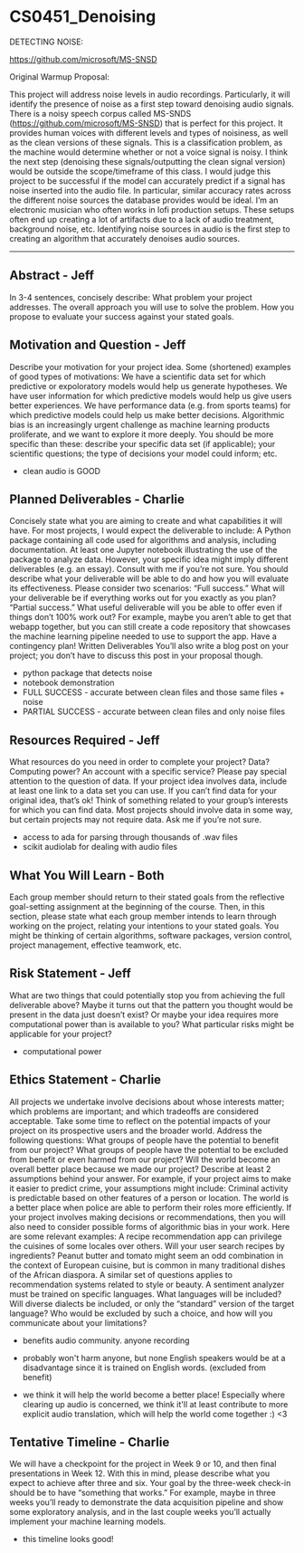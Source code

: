 # CS0451_Denoising

DETECTING NOISE:

https://github.com/microsoft/MS-SNSD


Original Warmup Proposal:

This project will address noise levels in audio recordings. Particularly, it will identify the presence of noise as a first step toward denoising audio signals.
There is a noisy speech corpus called MS-SNDS (https://github.com/microsoft/MS-SNSD) that is perfect for this project. It provides human voices with different levels and types of noisiness, as well as the clean versions of these signals.
This is a classification problem, as the machine would determine whether or not a voice signal is noisy. I think the next step (denoising these signals/outputting the clean signal version) would be outside the scope/timeframe of this class.
I would judge this project to be successful if the model can accurately predict if a signal has noise inserted into the audio file. In particular, similar accuracy rates across the different noise sources the database provides would be ideal.
I’m an electronic musician who often works in lofi production setups. These setups often end up creating a lot of artifacts due to a lack of audio treatment, background noise, etc. Identifying noise sources in audio is the first step to creating an algorithm that accurately denoises audio sources.


________________________________________________________________________________________________


## Abstract - Jeff

In 3-4 sentences, concisely describe:
What problem your project addresses.
The overall approach you will use to solve the problem.
How you propose to evaluate your success against your stated goals.

## Motivation and Question - Jeff

Describe your motivation for your project idea. Some (shortened) examples of good types of motivations:
We have a scientific data set for which predictive or expoloratory models would help us generate hypotheses.
We have user information for which predictive models would help us give users better experiences.
We have performance data (e.g. from sports teams) for which predictive models could help us make better decisions.
Algorithmic bias is an increasingly urgent challenge as machine learning products proliferate, and we want to explore it more deeply.
You should be more specific than these: describe your specific data set (if applicable); your scientific questions; the type of decisions your model could inform; etc.

- clean audio is GOOD

## Planned Deliverables - Charlie

Concisely state what you are aiming to create and what capabilities it will have. For most projects, I would expect the deliverable to include:
A Python package containing all code used for algorithms and analysis, including documentation.
At least one Jupyter notebook illustrating the use of the package to analyze data.
However, your specific idea might imply different deliverables (e.g. an essay). Consult with me if you’re not sure.
You should describe what your deliverable will be able to do and how you will evaluate its effectiveness. Please consider two scenarios:
“Full success.” What will your deliverable be if everything works out for you exactly as you plan?
“Partial success.” What useful deliverable will you be able to offer even if things don’t 100% work out? For example, maybe you aren’t able to get that webapp together, but you can still create a code repository that showcases the machine learning pipeline needed to use to support the app. Have a contingency plan!
Written Deliverables
You’ll also write a blog post on your project; you don’t have to discuss this post in your proposal though.

- python package that detects noise
- notebook demonstration
- FULL SUCCESS - accurate between clean files and those same files + noise
- PARTIAL SUCCESS - accurate between clean files and only noise files


## Resources Required - Jeff

What resources do you need in order to complete your project? Data? Computing power? An account with a specific service?
Please pay special attention to the question of data. If your project idea involves data, include at least one link to a data set you can use. If you can’t find data for your original idea, that’s ok! Think of something related to your group’s interests for which you can find data.
Most projects should involve data in some way, but certain projects may not require data. Ask me if you’re not sure.

- access to ada for parsing through thousands of .wav files
- scikit audiolab for dealing with audio files

## What You Will Learn - Both

Each group member should return to their stated goals from the reflective goal-setting assignment at the beginning of the course. Then, in this section, please state what each group member intends to learn through working on the project, relating your intentions to your stated goals. You might be thinking of certain algorithms, software packages, version control, project management, effective teamwork, etc.

## Risk Statement - Jeff

What are two things that could potentially stop you from achieving the full deliverable above? Maybe it turns out that the pattern you thought would be present in the data just doesn’t exist? Or maybe your idea requires more computational power than is available to you? What particular risks might be applicable for your project?

- computational power

## Ethics Statement - Charlie

All projects we undertake involve decisions about whose interests matter; which problems are important; and which tradeoffs are considered acceptable. Take some time to reflect on the potential impacts of your project on its prospective users and the broader world. Address the following questions:
What groups of people have the potential to benefit from our project?
What groups of people have the potential to be excluded from benefit or even harmed from our project?
Will the world become an overall better place because we made our project? Describe at least 2 assumptions behind your answer. For example, if your project aims to make it easier to predict crime, your assumptions might include:
Criminal activity is predictable based on other features of a person or location.
The world is a better place when police are able to perform their roles more efficiently.
If your project involves making decisions or recommendations, then you will also need to consider possible forms of algorithmic bias in your work. Here are some relevant examples:
A recipe recommendation app can privilege the cuisines of some locales over others. Will your user search recipes by ingredients? Peanut butter and tomato might seem an odd combination in the context of European cuisine, but is common in many traditional dishes of the African diaspora. A similar set of questions applies to recommendation systems related to style or beauty.
A sentiment analyzer must be trained on specific languages. What languages will be included? Will diverse dialects be included, or only the “standard” version of the target language? Who would be excluded by such a choice, and how will you communicate about your limitations?

- benefits audio community. anyone recording
- probably won't harm anyone, but none English speakers would be at a disadvantage since it is trained on English words. (excluded from benefit)

- we think it will help the world become a better place! Especially where clearing up audio is concerned, we think it'll at least contribute to more explicit audio translation, which will help the world come together :) <3 

## Tentative Timeline - Charlie

We will have a checkpoint for the project in Week 9 or 10, and then final presentations in Week 12. With this in mind, please describe what you expect to achieve after three and six. Your goal by the three-week check-in should be to have “something that works.” For example, maybe in three weeks you’ll ready to demonstrate the data acquisition pipeline and show some exploratory analysis, and in the last couple weeks you’ll actually implement your machine learning models.

- this timeline looks good!